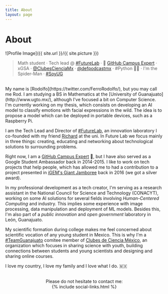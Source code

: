 ```yaml
---
title: About
layout: page
---
```


# About

![Profile Image]({{ site.url }}/{{ site.picture }})

> Math student · Tech lead @ [#FutureLab](https://www.facebook.com/f.lab.mx/) · 🚩 [GitHub Campus Expert](https://githubcampus.expert/RodolfoFerro/) · xGSA · [@ClubesCienciaMx](https://twitter.com/ClubesCienciaMx) · [@defpodcastmx](https://twitter.com/defpodcastmx) · #Python 💙🐍 · I'm the Spider-Man · [#SoyUG](https://twitter.com/UdeGuanajuato)

<br>
My name is [Rodolfo](https://twitter.com/FerroRodolfo/), but you may call me Rod. I am studying a BS in Mathematics at the [University of Guanajuato](http://www.ugto.mx/), although I've focused a bit on Computer Science.  I'm currently working on my thesis, which consists on developing an AI model to classify emotions with facial expressions in the wild. The idea is to propose a model which can be deployed in portable devices, such as a Raspberry Pi.

I am the Tech Lead and Director of [#FutureLab](https://www.facebook.com/f.lab.mx/), an innovation laboratory I co-founded with my friend [Richard](https://twitter.com/richard016) at the uni. In Future Lab we focus mainly in three things: creating, educating and networking about technological solutions to surrounding problems.

Right now, I am a [GitHub Campus Expert](https://githubcampus.expert/RodolfoFerro/) 🚩, but I have also served as a Google Student Ambassador back in 2014-2015. I like to work on tech projects that help people, which has allowed me to had a contribution to a project presented in [iGEM's Giant Jamboree](http://2016.igem.org/Team:Guanajuato_Mx) back in 2016 (we got a silver award).

In my professional development as a tech creator, I'm serving as a research assistant in the National Council for Science and Technology (CONACYT), working on some AI solutions for several fields involving *Human-Centered Computing* and industry. This implies some experience with image processing, data manipulation and deployment of ML models. Besides this, I'm also part of a *public innovation* and *open government* laboratory in León, Guanajuato.

My scientific formation during college makes me feel concerned about scientific vocation of any young student in Mexico. This is why I'm a [#TeamGuanajuato](https://www.clubesdeciencia.mx/member/12/) comitee member of [Clubes de Ciencia México](https://www.clubesdeciencia.mx/), an organization which focuses in sharing science with youth, building connections between students and young scientists and designing and sharing online courses.

I love my country, I love my family and I love what I do. 🇲🇽

<br>
<center>
Please do not hesitate to contact me: <br>
{% include social-links.html %}
</center>
